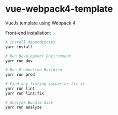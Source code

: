 # vue-webpack4-template
VueJs template using Webpack 4

Front-end installation:
```bash
# install dependencies
yarn install

# Run Development Environment
yarn run dev

# Run Production Building
yarn run prod

# Find any linting issues or fix it
yarn run lint
yarn run lint:fix

# Analyze Bundle Size
yarn run analyze
```

